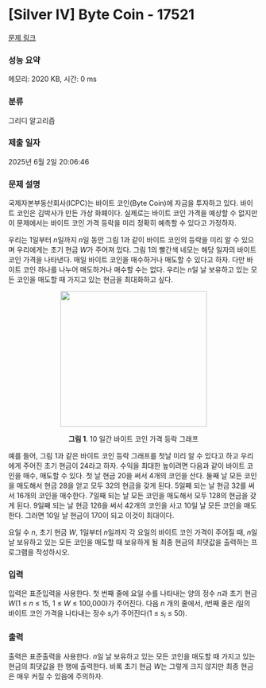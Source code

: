 # [Silver IV] Byte Coin - 17521 

[문제 링크](https://www.acmicpc.net/problem/17521) 

### 성능 요약

메모리: 2020 KB, 시간: 0 ms

### 분류

그리디 알고리즘

### 제출 일자

2025년 6월 2일 20:06:46

### 문제 설명

<p>국제자본부동산회사(ICPC)는 바이트 코인(Byte Coin)에 자금을 투자하고 있다. 바이트 코인은 김박사가 만든 가상 화폐이다. 실제로는 바이트 코인 가격을 예상할 수 없지만 이 문제에서는 바이트 코인 가격 등락을 미리 정확히 예측할 수 있다고 가정하자.</p>

<p>우리는 1일부터 <em>n</em>일까지 <em>n</em>일 동안 그림 1과 같이 바이트 코인의 등락을 미리 알 수 있으며 우리에게는 초기 현금 <em>W</em>가 주어져 있다. 그림 1의 빨간색 네모는 해당 일자의 바이트 코인 가격을 나타낸다. 매일 바이트 코인을 매수하거나 매도할 수 있다고 하자. 다만 바이트 코인 하나를 나누어 매도하거나 매수할 수는 없다. 우리는 <em>n</em>일 날 보유하고 있는 모든 코인을 매도할 때 가지고 있는 현금을 최대화하고 싶다. </p>

<p style="text-align: center;"><img alt="" src="https://upload.acmicpc.net/4e5dc721-dfbb-4054-a545-713eee3137be/-/preview/" style="width: 295px; height: 273px;"></p>

<p style="text-align: center;"><strong>그림 1</strong>. 10 일간 바이트 코인 가격 등락 그래프</p>

<p>예를 들어, 그림 1과 같은 바이트 코인 등락 그래프를 첫날 미리 알 수 있다고 하고 우리에게 주어진 초기 현금이 24라고 하자. 수익을 최대한 높이려면 다음과 같이 바이트 코인을 매수, 매도할 수 있다. 첫 날 현금 20을 써서 4개의 코인을 산다. 둘째 날 모든 코인을 매도해서 현금 28을 얻고 모두 32의 현금을 갖게 된다. 5일째 되는 날 현금 32를 써서 16개의 코인을 매수한다. 7일째 되는 날 모든 코인을 매도해서 모두 128의 현금을 갖게 된다. 9일째 되는 날 현금 126을 써서 42개의 코인을 사고 10일 날 모든 코인을 매도한다. 그러면 10일 날 현금이 170이 되고 이것이 최대이다.</p>

<p>요일 수 <em>n</em>, 초기 현금 <em>W</em>, 1일부터 <em>n</em>일까지 각 요일의 바이트 코인 가격이 주어질 때, <em>n</em>일 날 보유하고 있는 모든 코인을 매도할 때 보유하게 될 최종 현금의 최댓값을 출력하는 프로그램을 작성하시오.</p>

### 입력 

 <p>입력은 표준입력을 사용한다. 첫 번째 줄에 요일 수를 나타내는 양의 정수 <em>n</em>과 초기 현금 <em>W</em>(1 ≤ <em>n</em> ≤ 15, 1 ≤ <em>W</em> ≤ 100,000)가 주어진다. 다음 <em>n</em> 개의 줄에서, <em>i</em>번째 줄은 <em>i</em>일의 바이트 코인 가격을 나타내는 정수 <em>s<sub>i</sub></em>가 주어진다(1 ≤ <em>s<sub>i</sub></em> ≤ 50).</p>

### 출력 

 <p>출력은 표준출력을 사용한다. <em>n</em>일 날 보유하고 있는 모든 코인을 매도할 때 가지고 있는 현금의 최댓값을 한 행에 출력한다. 비록 초기 현금 <em>W</em>는 그렇게 크지 않지만 최종 현금은 매우 커질 수 있음에 주의하자.</p>

